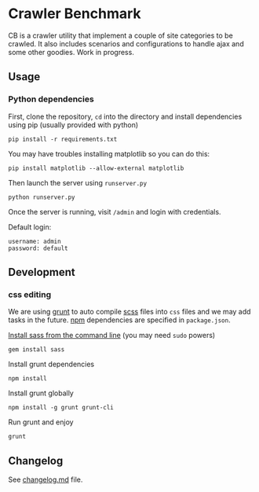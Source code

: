 # Crawler Benchmark
CB is a crawler utility that implement a couple of site categories to be crawled. It also includes scenarios and configurations to handle ajax and some other goodies. Work in progress.

## Usage

### Python dependencies

First, clone the repository, `cd` into the directory and install dependencies using pip (usually provided with python)

    pip install -r requirements.txt

You may have troubles installing matplotlib so you can do this:

    pip install matplotlib --allow-external matplotlib

Then launch the server using `runserver.py`

    python runserver.py

Once the server is running, visit `/admin` and login with credentials.

Default login:

    username: admin
    password: default

## Development

### css editing

We are using [grunt](http://gruntjs.com/) to auto compile [scss](http://sass-lang.com/) files into `css` files and we may add tasks in the future. [npm](https://www.npmjs.org/) dependencies are specified in `package.json`.

[Install sass from the command line](http://sass-lang.com/install) (you may need `sudo` powers)

    gem install sass

Install grunt dependencies

    npm install

Install grunt globally

    npm install -g grunt grunt-cli

Run grunt and enjoy

    grunt

## Changelog
See [changelog.md](./Changelog.md) file.
